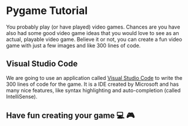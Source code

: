 # Pygame Tutorial 

You probably play (or have played) video games. Chances are you have also had some good video game ideas that you would love to see as an actual, playable video game. Believe it or not, you can create a fun video game with just a few images and like 300 lines of code.

## Visual Studio Code
We are going to use an application called [Visual Studio Code](https://code.visualstudio.com/docs/) to write the 300 lines of code for the game. It is a IDE created by Microsoft and has many nice features, like syntax highlighting and auto-completion (called IntelliSense).

## Have fun creating your game :computer: :video_game:
